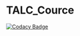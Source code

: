 # TALC_Cource
[![Codacy Badge](https://api.codacy.com/project/badge/Grade/dbcfbe3d852d428aa22a422c1d163d93)](https://app.codacy.com/gh/Gusarov2906/TALC_Cource?utm_source=github.com&utm_medium=referral&utm_content=Gusarov2906/TALC_Cource&utm_campaign=Badge_Grade_Settings)